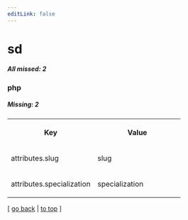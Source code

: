```yaml
---
editLink: false
---
```


# sd

##### All missed: 2


### php

##### Missing: 2

<table width="100%">
<tr><th width="50%">

Key

</th><th width="50%">

Value

</th></tr>
<tr><td width="50%">

attributes.slug

</td><td width="50%">

slug

</td></tr>
<tr><td width="50%">

attributes.specialization

</td><td width="50%">

specialization

</td></tr>
</table>

[ [go back](../status.md) | [to top](#) ]

